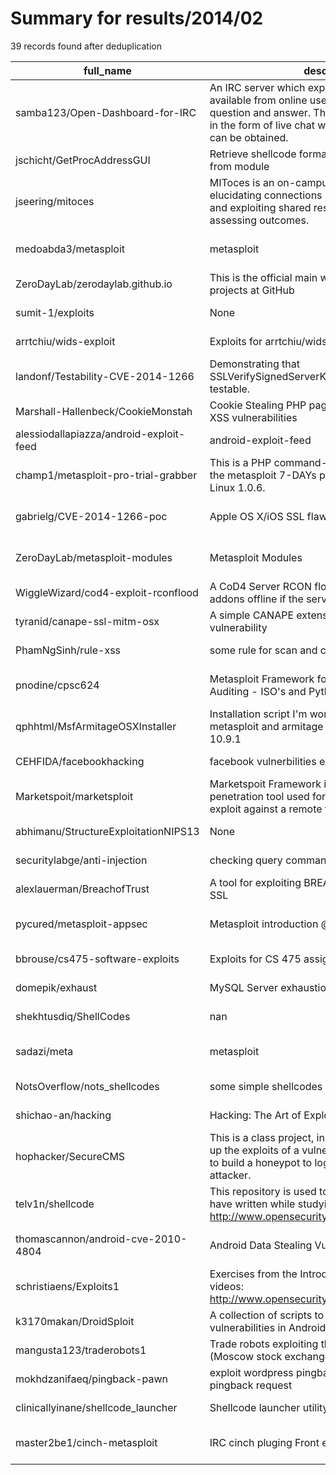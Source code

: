 
# Summary for results/2014/02
    
39 records found after deduplication

| full_name | description | html_url | matched_list | matched_count | pushed_at | size | stargazers_count | language | forks_count | vul_ids |
|-----------------------------------------|--------------------------------------------------------------------------------------------------------------------------------------------------------------------------------------------------------------------|------------------------------------------------------------|----------------------------------|-----------------|---------------------------|--------|--------------------|-------------|---------------|-------------------|
| samba123/Open-Dashboard-for-IRC | An IRC server which exploits all the expertise available from online users by allowing anyone to question and answer. This idea implements forum in the form of live chat where immediate answers can be obtained. | https://github.com/samba123/Open-Dashboard-for-IRC | ['exploit'] | 1 | 2014-02-08 21:29:01+00:00 | 156 | 1 | JavaScript | 0 | [] |
| jschicht/GetProcAddressGUI | Retrieve shellcode formatted address of function from module | https://github.com/jschicht/GetProcAddressGUI | ['shellcode'] | 1 | 2014-02-23 13:20:18+00:00 | 972 | 1 | nan | 1 | [] |
| jseering/mitoces | MIToces is an on-campus education system elucidating connections between classes at MIT and exploiting shared resources for learning and/or assessing outcomes. | https://github.com/jseering/mitoces | ['exploit'] | 1 | 2014-02-18 23:09:11+00:00 | 799 | 0 | Python | 0 | [] |
| medoabda3/metasploit | metasploit | https://github.com/medoabda3/metasploit | ['metasploit module OR payload'] | 1 | 2014-02-21 04:43:02+00:00 | 0 | 0 | nan | 0 | [] |
| ZeroDayLab/zerodaylab.github.io | This is the official main website for ZeroDayLab projects at GitHub | https://github.com/ZeroDayLab/zerodaylab.github.io | ['zeroday'] | 1 | 2014-02-24 21:26:04+00:00 | 360 | 0 | CSS | 0 | [] |
| sumit-1/exploits | None | https://github.com/sumit-1/exploits | ['exploit'] | 1 | 2014-02-22 02:19:19+00:00 | 136 | 0 | Python | 1 | [] |
| arrtchiu/wids-exploit | Exploits for arrtchiu/wids-site | https://github.com/arrtchiu/wids-exploit | ['exploit'] | 1 | 2014-02-22 16:20:21+00:00 | 116 | 0 | PHP | 0 | [] |
| landonf/Testability-CVE-2014-1266 | Demonstrating that SSLVerifySignedServerKeyExchange() is trivially testable. | https://github.com/landonf/Testability-CVE-2014-1266 | ['cve-2'] | 1 | 2014-02-22 17:47:09+00:00 | 110 | 25 | Objective-C | 1 | ['CVE-2014-1266'] |
| Marshall-Hallenbeck/CookieMonstah | Cookie Stealing PHP page to help with exploiting XSS vulnerabilities | https://github.com/Marshall-Hallenbeck/CookieMonstah | ['exploit'] | 1 | 2014-02-23 02:23:05+00:00 | 116 | 0 | PHP | 0 | [] |
| alessiodallapiazza/android-exploit-feed | android-exploit-feed | https://github.com/alessiodallapiazza/android-exploit-feed | ['exploit'] | 1 | 2014-02-23 20:07:31+00:00 | 888 | 1 | | 1 | [] |
| champ1/metasploit-pro-trial-grabber | This is a PHP command-line script to auto-grab the metasploit 7-DAYs pro trial key, tested on Kali Linux 1.0.6. | https://github.com/champ1/metasploit-pro-trial-grabber | ['metasploit module OR payload'] | 1 | 2014-02-16 04:38:59+00:00 | 168 | 6 | PHP | 2 | [] |
| gabrielg/CVE-2014-1266-poc | Apple OS X/iOS SSL flaw demonstration | https://github.com/gabrielg/CVE-2014-1266-poc | ['cve poc', 'cve-2'] | 2 | 2014-02-25 19:28:42+00:00 | 430 | 78 | Go | 15 | ['CVE-2014-1266'] |
| ZeroDayLab/metasploit-modules | Metasploit Modules | https://github.com/ZeroDayLab/metasploit-modules | ['metasploit module OR payload'] | 1 | 2014-02-24 19:24:47+00:00 | 148 | 0 | nan | 0 | [] |
| WiggleWizard/cod4-exploit-rconflood | A CoD4 Server RCON flooder, capable of taking addons offline if the server is not patched | https://github.com/WiggleWizard/cod4-exploit-rconflood | ['exploit'] | 1 | 2014-02-25 17:19:48+00:00 | 112 | 1 | Java | 2 | [] |
| tyranid/canape-ssl-mitm-osx | A simple CANAPE extension to exploit iOS/OSX SSL vulnerability | https://github.com/tyranid/canape-ssl-mitm-osx | ['exploit'] | 1 | 2014-02-26 23:17:46+00:00 | 3533 | 8 | C# | 5 | [] |
| PhamNgSinh/rule-xss | some rule for scan and check xss sqli rce | https://github.com/PhamNgSinh/rule-xss | ['rce'] | 1 | 2014-02-27 08:30:30+00:00 | 136 | 0 | nan | 0 | [] |
| pnodine/cpsc624 | Metasploit Framework for Penetration Testing and Auditing - ISO's and Python Scripts | https://github.com/pnodine/cpsc624 | ['metasploit module OR payload'] | 1 | 2014-02-28 05:50:59+00:00 | 0 | 0 | nan | 0 | [] |
| qphhtml/MsfArmitageOSXInstaller | Installation script I'm working on to install metasploit and armitage and dependencies on osx 10.9.1 | https://github.com/qphhtml/MsfArmitageOSXInstaller | ['metasploit module OR payload'] | 1 | 2014-02-01 17:11:13+00:00 | 148 | 1 | Shell | 1 | [] |
| CEHFIDA/facebookhacking | facebook vulnerbilities exploit tools and script | https://github.com/CEHFIDA/facebookhacking | ['exploit'] | 1 | 2014-02-18 15:16:13+00:00 | 0 | 1 | | 0 | [] |
| Marketspoit/marketsploit | Marketspoit Framework is a open source penetration tool used for developing and executing exploit against a remote target market | https://github.com/Marketspoit/marketsploit | ['exploit'] | 1 | 2014-02-16 18:24:10+00:00 | 0 | 0 | nan | 0 | [] |
| abhimanu/StructureExploitationNIPS13 | None | https://github.com/abhimanu/StructureExploitationNIPS13 | ['exploit'] | 1 | 2014-02-24 01:42:15+00:00 | 6548 | 0 | TeX | 0 | [] |
| securitylabge/anti-injection | checking query commands | https://github.com/securitylabge/anti-injection | ['command injection'] | 1 | 2014-02-04 13:15:10+00:00 | 112 | 2 | PHP | 0 | [] |
| alexlauerman/BreachofTrust | A tool for exploiting BREACH and TIME attacks on SSL | https://github.com/alexlauerman/BreachofTrust | ['exploit'] | 1 | 2014-02-02 15:24:02+00:00 | 156 | 1 | Python | 1 | [] |
| pycured/metasploit-appsec | Metasploit introduction @ Appsec | https://github.com/pycured/metasploit-appsec | ['metasploit module OR payload'] | 1 | 2014-02-04 21:08:22+00:00 | 132 | 0 | nan | 0 | [] |
| bbrouse/cs475-software-exploits | Exploits for CS 475 assignment 1. | https://github.com/bbrouse/cs475-software-exploits | ['exploit'] | 1 | 2014-02-03 02:12:36+00:00 | 1200 | 1 | C | 1 | [] |
| domepik/exhaust | MySQL Server exhaustion exploit. | https://github.com/domepik/exhaust | ['exploit'] | 1 | 2014-02-24 00:34:49+00:00 | 140 | 0 | PHP | 0 | [] |
| shekhtusdiq/ShellCodes | nan | https://github.com/shekhtusdiq/ShellCodes | ['shellcode'] | 1 | 2014-02-27 10:19:44+00:00 | 136 | 0 | Shell | 0 | [] |
| sadazi/meta | metasploit | https://github.com/sadazi/meta | ['metasploit module OR payload'] | 1 | 2014-02-01 00:46:45+00:00 | 0 | 0 | | 0 | [] |
| NotsOverflow/nots_shellcodes | some simple shellcodes | https://github.com/NotsOverflow/nots_shellcodes | ['shellcode'] | 1 | 2014-02-03 12:40:18+00:00 | 120 | 1 | Assembly | 0 | [] |
| shichao-an/hacking | Hacking: The Art of Exploitation, 2nd Edition | https://github.com/shichao-an/hacking | ['exploit'] | 1 | 2014-02-05 04:41:55+00:00 | 208 | 16 | C | 12 | [] |
| hophacker/SecureCMS | This is a class project, in which we need to patch up the exploits of a vulnerable CMS. We also need to build a honeypot to log the attacks and trick the attacker. | https://github.com/hophacker/SecureCMS | ['exploit'] | 1 | 2014-02-17 19:13:06+00:00 | 168 | 0 | PHP | 0 | [] |
| telv1n/shellcode | This repository is used to house shellcode that I have written while studying exploits 1 on http://www.opensecuritytraining.info. | https://github.com/telv1n/shellcode | ['exploit', 'shellcode'] | 2 | 2014-02-06 06:16:08+00:00 | 128 | 1 | nan | 0 | [] |
| thomascannon/android-cve-2010-4804 | Android Data Stealing Vulnerability | https://github.com/thomascannon/android-cve-2010-4804 | ['cve-2'] | 1 | 2014-02-06 19:06:01+00:00 | 124 | 6 | PHP | 5 | ['CVE-2010-4804'] |
| schristiaens/Exploits1 | Exercises from the Introduction to Software Exploits videos: http://www.opensecuritytraining.info/Exploits1.html | https://github.com/schristiaens/Exploits1 | ['exploit'] | 1 | 2014-02-07 20:43:16+00:00 | 0 | 0 | nan | 0 | [] |
| k3170makan/DroidSploit | A collection of scripts to find common application vulnerabilities in Android Applications | https://github.com/k3170makan/DroidSploit | ['sploit'] | 1 | 2014-02-07 20:52:36+00:00 | 100 | 13 | nan | 12 | [] |
| mangusta123/traderobots1 | Trade robots exploiting three different strategies (Moscow stock exchange, http://www.moex.com/) | https://github.com/mangusta123/traderobots1 | ['exploit'] | 1 | 2014-02-12 12:48:55+00:00 | 1632 | 1 | nan | 0 | [] |
| mokhdzanifaeq/pingback-pawn | exploit wordpress pingback vulnerability to forge pingback request | https://github.com/mokhdzanifaeq/pingback-pawn | ['exploit'] | 1 | 2014-02-14 07:47:04+00:00 | 128 | 2 | PHP | 0 | [] |
| clinicallyinane/shellcode_launcher | Shellcode launcher utility | https://github.com/clinicallyinane/shellcode_launcher | ['shellcode'] | 1 | 2014-02-16 01:22:51+00:00 | 161 | 382 | C++ | 120 | [] |
| master2be1/cinch-metasploit | IRC cinch pluging Front end to metasploit | https://github.com/master2be1/cinch-metasploit | ['metasploit module OR payload'] | 1 | 2014-02-16 02:29:43+00:00 | 156 | 0 | Ruby | 0 | [] |
